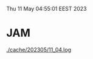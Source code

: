 Thu 11 May 04:55:01 EEST 2023
# JAM
<a href='./cache/202305/11_04.log'>./cache/202305/11_04.log</a>
